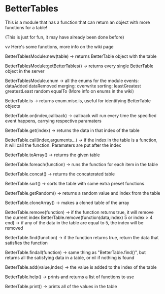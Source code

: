 # BetterTables
This is a module that has a function that can return an object with more functions for a table!

(This is just for fun, it may have already been done before)

vv Here's some functions, more info on the wiki page

BetterTablesModule:new(table) -> returns BetterTable object with the table

BetterTablesModule:getBetterTables() -> returns every single BetterTable object in the server

BetterTablesModule.enum -> all the enums for the module
	events:
		dataAdded
		dataRemoved
	merging:
		overwrite
	sorting:
		leastGreatest
		greatestLeast
		random
		equalTo
(More info on enums in the wiki)

BetterTable.is -> returns enum.misc.is, useful for identifying BetterTable objects
		
BetterTable.on(index,callback) -> callback will run every time the specified event happens, carrying respective paramaters
		
BetterTable.get(index) -> returns the data in that index of the table
		
BetterTable.call(index,arguments...) -> if the index in the table is a function, it will call the function. Paramaters are put after the index
		
BetterTable.toArray() -> returns the given table
		
BetterTable.foreach(function) -> runs the function for each item in the table
		
BetterTable.concat() -> returns the concaterated table
		
BetterTable.sort() -> sorts the table with some extra preset functions
		
BetterTable.getRandom() -> returns a random value and index from the table
		
BetterTable.cloneArray() -> makes a cloned table of the array
		
BetterTable.remove(function) -> if the function returns true, it will remove the current index
BetterTable.remove(function(data,index) <Example
	return a > 5 or index > 4
end) -> if any of the data in the table are equal to 5, the index will be removed
		
BetterTable.find(function) -> if the function returns true, return the data that satisfies the function
		
BetterTable.findall(function) -> same thing as "BetterTable.find()", but returns all the satisfying data in a table, or nil if nothing is found
		
BetterTable.add(value,index) -> the value is added to the index of the table
		
BetterTable.help() -> prints and returns a list of functions to use
		
BetterTable.print() -> prints all of the values in the table
